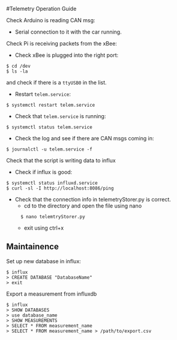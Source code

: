 #Telemetry Operation Guide


Check Arduino is reading CAN msg: 
* Serial connection to it with the car running. 

Check Pi is receiving packets from the xBee: 
* Check xBee is plugged into the right port: 
```shell 
$ cd /dev	
$ ls -la
```
and check 
if there is a `ttyUSB0` in the list.
* Restart `telem.service`: 
```shell
$ systemctl restart telem.service
```
* Check that `telem.service` is running: 
```shell
$ systemctl status telem.service
```
* Check the log and see if there are CAN msgs coming in:
```shell
$ journalctl -u telem.service -f
```


Check that the script is writing data to influx
* Check if influx is good: 
```shell
$ systemctl status influxd.service
$ curl -sl -I http://localhost:8086/ping
```
* Check that the connection info in telemetryStorer.py is correct.
  * cd to the directory and open the file using nano
  ```shell
    $ nano telemtryStorer.py 
    ```
  * exit using ctrl+x

## Maintainence

Set up new database in influx:
``` shell
$ influx
> CREATE DATABASE "DatabaseName"
> exit
```

Export a measurement from influxdb
``` shell
$ influx
> SHOW DATABASES
> use database_name
> SHOW MEASUREMENTS
> SELECT * FROM measurement_name
> SELECT * FROM measurement_name > /path/to/export.csv
```